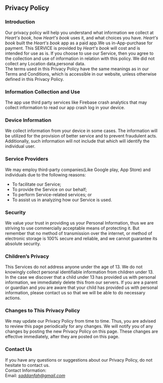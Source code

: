 Privacy Policy  
----------------

### Introduction  
Our privacy policy will help you understand what information we collect at *Heart's book*, how *Heart's book* uses it, and what choices you have.
*Heart's book* built the *Heart's book* app as a paid app.We us in-App-purchase for payment. This SERVICE is provided by *Heart's book* will cost and is intended for use as is.
If you choose to use our Service, then you agree to the collection and use of information in  relation with this policy. We did not collect any Location data,personal data.  
The terms used in this Privacy Policy have the same meanings as in our Terms and Conditions, which is accessible in our website, unless otherwise  defined in this Privacy Policy.

### Information Collection and Use  
The app  use third party services like Firebase crash analytics that may collect information to read our app crash log in your device. 

### Device Information  
We collect information from your device in some cases. The information will be utilized for the provision of better service and to prevent fraudulent acts. Additionally, such information will not include that which will identify the individual user.  

### Service Providers  
We may employ third-party companies(Like Google play, App Store) and individuals due to the following reasons:  
* To facilitate our Service;
* To provide the Service on our behalf;
* To perform Service-related services; or
* To assist us in analyzing how our Service is used.  

### Security  
We value your trust in providing us your Personal Information, thus we are striving to use commercially acceptable means of protecting it. But remember that no method of transmission over  the internet, or method of electronic storage is 100% secure and reliable, and we cannot guarantee its absolute security.  

### Children’s Privacy  
This Services do not address anyone under the age of 13. We do not knowingly collect personal identifiable information from children under 13. In the case we discover that a child under 13 has provided us with personal information, we immediately delete this from our servers. If you  are  a  parent  or  guardian and you are aware that your child has provided us with personal information, please contact us so that we will be able to do necessary actions.  

### Changes to This Privacy Policy  
We may update our Privacy Policy from time to time. Thus, you are advised to review this page periodically for any changes. We will notify you of any changes by posting the new Privacy Policy on this page. These changes are effective immediately, after they are posted on this page.  

### Contact Us  
If you have any questions or suggestions about our Privacy Policy, do not hesitate to contact us.  
Contact Information:  
Email: *saddanfah@gmail.com*  
